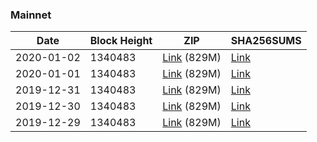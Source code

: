 ### Mainnet

|    Date    | Block Height | ZIP | SHA256SUMS |
| ---------- | ------------ | --- | ---------- |
| 2020-01-02 | 1340483 | [Link](https://s3-ap-southeast-2.amazonaws.com/ion-bootstrap/mainnet/2020-01-02/bootstrap.dat.zip) (829M) | [Link](https://s3-ap-southeast-2.amazonaws.com/ion-bootstrap/mainnet/2020-01-02/SHA256SUMS) |
| 2020-01-01 | 1340483 | [Link](https://s3-ap-southeast-2.amazonaws.com/ion-bootstrap/mainnet/2020-01-01/bootstrap.dat.zip) (829M) | [Link](https://s3-ap-southeast-2.amazonaws.com/ion-bootstrap/mainnet/2020-01-01/SHA256SUMS) |
| 2019-12-31 | 1340483 | [Link](https://s3-ap-southeast-2.amazonaws.com/ion-bootstrap/mainnet/2019-12-31/bootstrap.dat.zip) (829M) | [Link](https://s3-ap-southeast-2.amazonaws.com/ion-bootstrap/mainnet/2019-12-31/SHA256SUMS) |
| 2019-12-30 | 1340483 | [Link](https://s3-ap-southeast-2.amazonaws.com/ion-bootstrap/mainnet/2019-12-30/bootstrap.dat.zip) (829M) | [Link](https://s3-ap-southeast-2.amazonaws.com/ion-bootstrap/mainnet/2019-12-30/SHA256SUMS) |
| 2019-12-29 | 1340483 | [Link](https://s3-ap-southeast-2.amazonaws.com/ion-bootstrap/mainnet/2019-12-29/bootstrap.dat.zip) (829M) | [Link](https://s3-ap-southeast-2.amazonaws.com/ion-bootstrap/mainnet/2019-12-29/SHA256SUMS) |
